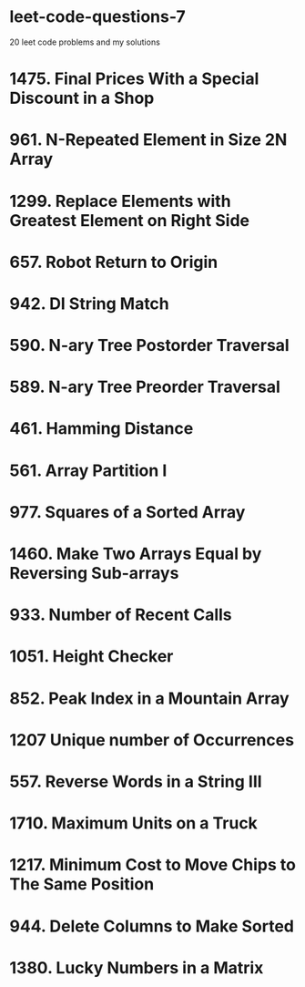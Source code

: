 # leet-code-questions-7

20 leet code problems and my solutions

# 1475. Final Prices With a Special Discount in a Shop

# 961. N-Repeated Element in Size 2N Array

# 1299. Replace Elements with Greatest Element on Right Side

# 657. Robot Return to Origin

# 942. DI String Match

# 590. N-ary Tree Postorder Traversal

# 589. N-ary Tree Preorder Traversal

# 461. Hamming Distance

# 561. Array Partition I

# 977. Squares of a Sorted Array

# 1460. Make Two Arrays Equal by Reversing Sub-arrays

# 933. Number of Recent Calls

# 1051. Height Checker

# 852. Peak Index in a Mountain Array

# 1207 Unique number of Occurrences

# 557. Reverse Words in a String III

# 1710. Maximum Units on a Truck

# 1217. Minimum Cost to Move Chips to The Same Position

# 944. Delete Columns to Make Sorted

# 1380. Lucky Numbers in a Matrix
